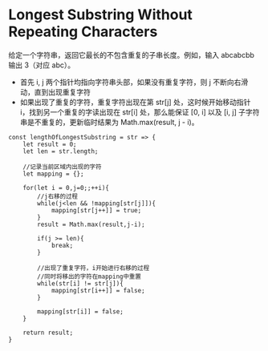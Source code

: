 # Longest Substring Without Repeating Characters
给定一个字符串，返回它最长的不包含重复的子串长度。例如，输入 abcabcbb 输出 3（对应 abc）。

- 首先 i, j 两个指针均指向字符串头部，如果没有重复字符，则 j 不断向右滑动，直到出现重复字符
- 如果出现了重复的字符，重复字符出现在第 str[j] 处，这时候开始移动指针 i，找到另一个重复的字读出现在 str[i] 处，那么能保证 [0, i] 以及 [i, j] 子字符串是不重复的，更新临时结果为 Math.max(result, j - i)。
```
const lengthOfLongestSubstring = str => {
    let result = 0;
    let len = str.length;

    //记录当前区域内出现的字符
    let mapping = {};

    for(let i = 0,j=0;;++i){
        //j右移的过程
        while(j<len && !mapping[str[j]]){
            mapping[str[j++]] = true;
        }
        result = Math.max(result,j-i);

        if(j >= len){
            break;
        }

        //出现了重复字符，i开始进行右移的过程
        //同时将移出的字符在mapping中重置
        while(str[i] != str[j]){
            mapping[str[i++]] = false;
        }

        mapping[str[i]] = false;
    }

    return result;
}
```